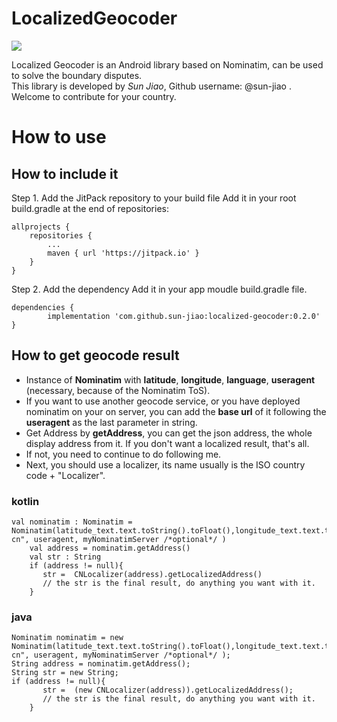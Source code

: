 # LocalizedGeocoder
[![](https://jitpack.io/v/sun-jiao/localized-geocoder.svg)](https://jitpack.io/#sun-jiao/localized-geocoder)

Localized Geocoder is an Android library based on Nominatim, can be used to solve the boundary disputes. <br/>
This library is developed by *Sun Jiao*, Github username: @sun-jiao .<br/>
Welcome to contribute for your country.<br/>

# How to use
## How to include it

Step 1. Add the JitPack repository to your build file
Add it in your root build.gradle at the end of repositories:

	allprojects {
		repositories {
			...
			maven { url 'https://jitpack.io' }
		}
	}
Step 2. Add the dependency
Add it in your app moudle build.gradle file.

	dependencies {
	        implementation 'com.github.sun-jiao:localized-geocoder:0.2.0'
	}

## How to get geocode result

* Instance of **Nominatim** with **latitude**, **longitude**, **language**, **useragent** (necessary, because of the Nominatim ToS).
* If you want to use another geocode service, or you have deployed nominatim on your on server, you can add the **base url** of it following the **useragent** as the last parameter in string.
* Get Address by **getAddress**, you can get the json address, the whole display address from it. If you don't want a localized result, that's all.
* If not, you need to continue to do following me.
* Next, you should use a localizer, its name usually is the ISO country code + "Localizer". 

### kotlin

	val nominatim : Nominatim = Nominatim(latitude_text.text.toString().toFloat(),longitude_text.text.toString().toFloat(),"zh-cn", useragent, myNominatimServer /*optional*/ ) 
        val address = nominatim.getAddress()
        val str : String
        if (address != null){
           str =  CNLocalizer(address).getLocalizedAddress()
           // the str is the final result, do anything you want with it.
        }

### java
	
	Nominatim nominatim = new Nominatim(latitude_text.text.toString().toFloat(),longitude_text.text.toString().toFloat(),"zh-cn", useragent, myNominatimServer /*optional*/ );
	String address = nominatim.getAddress();
	String str = new String;
	if (address != null){
           str =  (new CNLocalizer(address)).getLocalizedAddress();
           // the str is the final result, do anything you want with it.
        }
